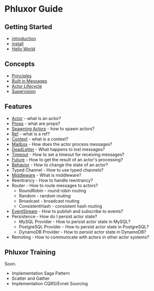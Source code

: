 # Phluxor Guide

## Getting Started

- [introduction](intro.md)
- [install](install.md)
- [Hello World](hello.md)

## Concepts

- [Principles](/en/what/principles.html)
- [Built in Messages](/en/what/built_in_message.html)
- [Actor Lifecycle](/en/what/lifecycle.html)
- [Supervision](/en/what/supervision.html)

## Features

- [Actor](/en/features/actor.html) - what is an actor?
- [Props](/en/features/props.html) - what are props?
- [Spawning Actors](/en/features/spawn_actors.html) - how to spawn actors?  
- [Ref](/en/features/ref.html) - what is a ref?  
- [Context](/en/features/context.html) - what is a context?
- [Mailbox](/en/features/mailbox.html) - How does the actor process messages?
- [DeadLetter](/en/features/deadletter.html) - What happens to lost messages?
- [Timeout](/en/features/timeout_reciving_message.html) - How to set a timeout for receiving messages?
- [Future](/en/features/future.html) - How to get the result of an actor's processing?
- [Behavior](/en/features/behavior.html) - How to change the state of an actor?
- Typed Channel - How to use typed channels?
- [Middleware](/en/features/middleware.html) - What is middleware?
- Reentrancy - How to handle reentrancy?
- Router - How to route messages to actors?
    - RoundRobin - round robin routing
    - Random - random routing
    - Broadcast - broadcast routing
    - ConsistentHash - consistent hash routing
- [EventStream](/en/features/eventstream.html) - How to publish and subscribe to events?
- Persistence - How do I persist actor state?
    - MySQL Provider - How to persist actor state in MySQL?
    - PostgreSQL Provider - How to persist actor state in PostgreSQL?
    - DynamoDB Provider - How to persist actor state in DynamoDB?
- Remoting - How to communicate with actors in other actor systems?

## Phluxor Training

Soon.  

- Implementation Saga Pattern
- Scatter and Gather
- Implementation CQRS/Evnet Sourcing
